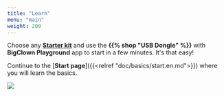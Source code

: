 ```yaml
---
title: "Learn"
menu: "main"
weight: 200
---
```


<script src="image-map.min.js"></script>

Choose any **[Starter kit](../kits)** and use the **{{% shop "USB Dongle" %}}** with **BigClown Playground** app to start in a few minutes. It's that easy!

Continue to the [**Start page**]({{<relref "doc/basics/start.en.md">}}) where you will learn the basics.

<!-- Image Map Generated by http://www.image-map.net/ -->
<img class="my-img" src="doc-title-page.png" usemap="#image-map" />

<map name="image-map">
    <area target="" alt="" title="" href="../kits/climate-monitor/" coords="63,86,119,169" shape="rect">
    <area target="" alt="" title="" href="../kits/climate-monitor/" coords="119,113,233,138" shape="rect">
    <area target="" alt="" title="" href="../kits/motion-detector/" coords="121,176,232,199" shape="rect">
    <area target="" alt="" title="" href="../kits/motion-detector/" coords="232,152,290,226" shape="rect">
    <area target="" alt="" title="" href="../kits/lcd-thermostat/" coords="115,289,56,213" shape="rect">
    <area target="" alt="" title="" href="../kits/lcd-thermostat/" coords="115,237,228,264" shape="rect">
    <area target="" alt="" title="" href="../kits/" coords="119,309,227,342" shape="rect">
    <area target="" alt="" title="" href="https://shop.bigclown.com/modules-tags/" coords="47,375,287,527" shape="rect">
    <area target="" alt="" title="" href="interfaces/sub-ghz-radio/" coords="336,148,408,249" shape="rect">
    <area target="" alt="" title="" href="tutorials/raspberry-pi-installation/" coords="429,28,761,171" shape="rect">
    <area target="" alt="" title="" href="basics/start/" coords="429,193,763,357" shape="rect">
    <area target="" alt="" title="" href="tutorials/raspberry-pi-installation/#differences-from-the-original-raspbian" coords="447,378,744,523" shape="rect">
</map>

<script>
    $(function () {
        ImageMap('img[usemap]');
    });
</script>
